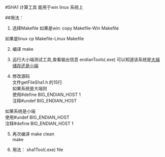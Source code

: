#SHA1 计算工具
能用于win linux 系统上  

##用法：  

1. 选择Makefile
  如果是win:
  copy  Makefile-Win Makefile

  如果是linux 
  cp Makefile-Linux Makefile

2. 编译
  make

3. 运行大小端测试工具,查看输出信息
  endianTools(.exe)
  可以知道该系统是[大端储存还是小端](http://blog.csdn.net/zhaoshuzhaoshu/article/details/37600857/)

4. 修改源码  
  文件getFileSha1.h 的15行  
  如果系统是大端则  
    使用#define BIG_ENDIAN_HOST 1  
    注释#undef BIG_ENDIAN_HOST  

  如果系统是小端  
    使用#undef BIG_ENDIAN_HOST  
    注释#define BIG_ENDIAN_HOST 1  

5. 再次编译
  make clean   
  make  

6. 用法：
  sha1Tool(.exe) file  
